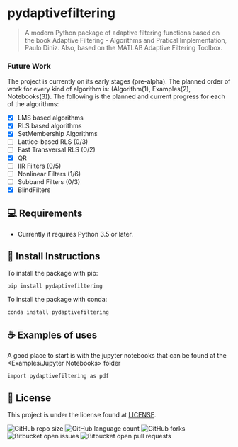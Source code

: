 # pydaptivefiltering



<!---<img src="exemplo-image.png" alt="exemplo imagem">--->

> A modern Python package of adaptive filtering functions based on the book Adaptive Filtering - Algorithms and Pratical Implementation, Paulo Diniz. Also, based on the MATLAB Adaptive Filtering Toolbox.  

### Future Work

The project is currently on its early stages (pre-alpha). The planned order of work for every kind of algorithm is: (Algorithm(1), Examples(2), Notebooks(3)). The following is the planned and current progress for each of the algorithms:

- [x] LMS based algorithms
- [x] RLS based algorithms
- [x] SetMembership Algorithms
- [ ] Lattice-based RLS (0/3)
- [ ] Fast Transversal RLS (0/2)
- [x] QR
- [ ] IIR Filters (0/5)
- [ ] Nonlinear Filters (1/6)
- [ ] Subband Filters (0/3)
- [x] BlindFilters

## 💻 Requirements

* Currently it requires Python 3.5 or later. 

## 🚀 Install Instructions

To install the package with pip:
```
pip install pydaptivefiltering
```
To install the package with conda:
```
conda install pydaptivefiltering
```

## ☕ Examples of uses

A good place to start is with the jupyter notebooks that can be found at the <Examples\Jupyter Notebooks\> folder
```
import pydaptivefiltering as pdf
```

## 📝 License

This project is under the license found at [LICENSE](LICENSE.md).


![GitHub repo size](https://img.shields.io/github/repo-size/BruninLima/PydaptiveFiltering?style=for-the-badge)
![GitHub language count](https://img.shields.io/github/languages/count/BruninLima/PydaptiveFiltering?style=for-the-badge)
![GitHub forks](https://img.shields.io/github/forks/BruninLima/PydaptiveFiltering?style=for-the-badge)
![Bitbucket open issues](https://img.shields.io/bitbucket/issues/BruninLima/PydaptiveFiltering?style=for-the-badge)
![Bitbucket open pull requests](https://img.shields.io/bitbucket/pr-raw/BruninLima/PydaptiveFiltering?style=for-the-badge)
